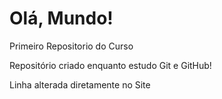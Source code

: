 # Olá, Mundo!
 Primeiro Repositorio do Curso

Repositório criado enquanto estudo Git e GitHub!

Linha alterada diretamente no Site
